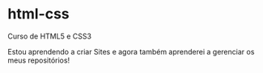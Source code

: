 # html-css
 Curso de HTML5 e CSS3

Estou aprendendo a criar Sites e agora também aprenderei a gerenciar os meus repositórios!